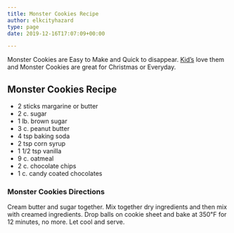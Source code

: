 ```yaml
---
title: Monster Cookies Recipe
author: elkcityhazard
type: page
date: 2019-12-16T17:07:09+00:00

---
```

Monster Cookies are Easy to Make and Quick to disappear. [Kid&#8217;s][1] love them and Monster Cookies are great for Christmas or Everyday.

## Monster Cookies Recipe

  * 2 sticks margarine or butter
  * 2 c. sugar
  * 1 lb. brown sugar
  * 3 c. peanut butter
  * 4 tsp baking soda
  * 2 tsp corn syrup
  * 1 1/2 tsp vanilla
  * 9 c. oatmeal
  * 2 c. chocolate chips
  * 1 c. candy coated chocolates

### Monster Cookies Directions

Cream butter and sugar together. Mix together dry ingredients and then mix with creamed ingredients. Drop balls on cookie sheet and bake at 350&#8457; for 12 minutes, no more. Let cool and serve.

 [1]: /wordpress/kids-corner-recipes/